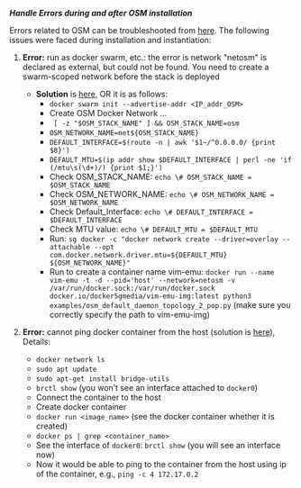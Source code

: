 ***Handle Errors during and after OSM installation***

Errors related to OSM can be troubleshooted from [here](https://osm.etsi.org/wikipub/index.php/Common_issues_and_troubleshooting). The following issues were faced during installation and instantiation:

1. **Error:** run as docker swarm, etc.: the error is network "netosm" is declared as external, but could not be found. You need to create a swarm-scoped network before the stack is deployed
    * **Solution** is [here](https://osm.etsi.org/wikipub/index.php/Common_issues_and_troubleshooting), OR it is as follows:
      - `docker swarm init --advertise-addr <IP_addr_OSM>`
      - Create OSM Docker Network ...
      - ` [ -z "$OSM_STACK_NAME" ] && OSM_STACK_NAME=osm`
      - `OSM_NETWORK_NAME=net${OSM_STACK_NAME}`
      - `DEFAULT_INTERFACE=$(route -n | awk '$1~/^0.0.0.0/ {print $8}')`
      - `DEFAULT_MTU=$(ip addr show $DEFAULT_INTERFACE | perl -ne 'if (/mtu\s(\d+)/) {print $1;}')`
      - Check OSM_STACK_NAME: `echo \# OSM_STACK_NAME = $OSM_STACK_NAME`
      - Check OSM_NETWORK_NAME: `echo \# OSM_NETWORK_NAME = $OSM_NETWORK_NAME`
      - Check Default_Interface: `echo \# DEFAULT_INTERFACE = $DEFAULT_INTERFACE`
      - Check MTU value: `echo \# DEFAULT_MTU = $DEFAULT_MTU`
      - Run: `sg docker -c "docker network create --driver=overlay --attachable --opt com.docker.network.driver.mtu=${DEFAULT_MTU} ${OSM_NETWORK_NAME}"`
      - Run to create a container name vim-emu: `docker run --name vim-emu -t -d --pid='host' --network=netosm -v /var/run/docker.sock:/var/run/docker.sock docker.io/docker5gmedia/vim-emu-img:latest python3 examples/osm_default_daemon_topology_2_pop.py` (make sure you correctly specify the path to vim-emu-img)



2. **Error:** cannot ping docker container from the host (solution is [here](https://training.play-with-docker.com/docker-networking-hol/)), Details:
      * `docker network ls`
      * `sudo apt update`
      * `sudo apt-get install bridge-utils`
      * `brctl show` (you won’t see an interface attached to `docker0`)
      * Connect the container to the host
      * Create docker container
      * `docker run <image_name>` (see the docker container whether it is created)
      * `docker ps | grep <container_name>`
      * See the interface of `docker0`: `brctl show` (you will see an interface now)
      * Now it would be able to ping to the container from the host using ip of the container, e.g., `ping -c 4 172.17.0.2`
